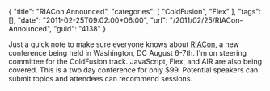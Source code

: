 {
	"title": "RIACon Announced",
	"categories": [
		"ColdFusion",
		"Flex"
	],
	"tags": [],
	"date": "2011-02-25T09:02:00+06:00",
	"url": "/2011/02/25/RIACon-Announced",
	"guid": "4138"
}

Just a quick note to make sure everyone knows about <a href="http://www.riacon.com/">RIACon</a>, a new conference being held in Washington, DC August 6-7th. I'm on steering committee for the ColdFusion track. JavaScript, Flex, and AIR are also being covered. This is a two day conference for only $99. Potential speakers can submit topics and attendees can recommend sessions.